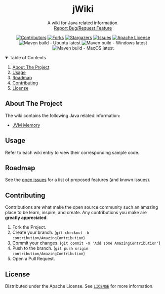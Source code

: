 <!-- PROJECT SHIELDS -->
<!--
*** I'm using markdown "reference style" links for readability.
*** Reference links are enclosed in brackets [ ] instead of parentheses ( ).
*** See the bottom of this document for the declaration of the reference variables
*** for contributors-url, forks-url, etc. This is an optional, concise syntax you may use.
*** https://www.markdownguide.org/basic-syntax/#reference-style-links
-->
<div align="center">
  <h1 align="center">jWiki</h1>
  <p align="center">
    A wiki for Java related information.
    <br />
    <a href="https://github.com/padaiyal/jWiki/issues/new/choose">Report Bug/Request Feature</a>
  </p>

[![Contributors][contributors-shield]][contributors-url]
[![Forks][forks-shield]][forks-url]
[![Stargazers][stars-shield]][stars-url]
[![Issues][issues-shield]][issues-url]
[![Apache License][license-shield]][license-url] <br>
![Maven build - Ubuntu latest](https://github.com/padaiyal/jWiki/workflows/Maven%20build%20-%20Ubuntu%20latest/badge.svg?branch=main)
![Maven build - Windows latest](https://github.com/padaiyal/jWiki/workflows/Maven%20build%20-%20Windows%20latest/badge.svg?branch=main)
![Maven build - MacOS latest](https://github.com/padaiyal/jWiki/workflows/Maven%20build%20-%20MacOS%20latest/badge.svg?branch=main)
</div>

<!-- TABLE OF CONTENTS -->
<details open="open">
  <summary>Table of Contents</summary>
  <ol>
    <li>
      <a href="#about-the-project">About The Project</a>
    </li>
    <li>
        <a href="#usage">Usage</a>
    </li>
    <li>
        <a href="#roadmap">Roadmap</a>
    </li>
    <li>
        <a href="#contributing">Contributing</a>
    </li>
    <li>
        <a href="#license">License</a>
    </li>
  </ol>
</details>

<!-- ABOUT THE PROJECT -->
## About The Project
The wiki contains the following Java related information:
* [JVM Memory](docs/jvm/JVMMemory.md)

<!-- USAGE -->
## Usage
Refer to each wiki entry to view their corresponding sample code.

<!-- ROADMAP -->
## Roadmap
See the [open issues](https://github.com/padaiyal/jWiki/issues) for a list of proposed features (and known issues).

<!-- CONTRIBUTING -->
## Contributing
Contributions are what make the open source community such an amazing place to be learn, inspire, and create. Any contributions you make are **greatly appreciated**.

1. Fork the Project.
2. Create your branch. (`git checkout -b contribution/AmazingContribution`)
3. Commit your changes. (`git commit -m 'Add some AmazingContribution'`)
4. Push to the branch. (`git push origin contribution/AmazingContribution`)
5. Open a Pull Request.


<!-- LICENSE -->
## License
Distributed under the Apache License. See [`LICENSE`](https://github.com/padaiyal/jWiki/blob/main/LICENSE) for more information.


<!-- MARKDOWN LINKS & IMAGES -->
<!-- https://www.markdownguide.org/basic-syntax/#reference-style-links -->
[contributors-shield]: https://img.shields.io/github/contributors/padaiyal/jWiki.svg?style=for-the-badge
[contributors-url]: https://github.com/padaiyal/jWiki/graphs/contributors
[forks-shield]: https://img.shields.io/github/forks/padaiyal/jWiki.svg?style=for-the-badge
[forks-url]: https://github.com/padaiyal/jWiki/network/members
[stars-shield]: https://img.shields.io/github/stars/padaiyal/jWiki.svg?style=for-the-badge
[stars-url]: https://github.com/padaiyal/jWiki/stargazers
[issues-shield]: https://img.shields.io/github/issues/padaiyal/jWiki.svg?style=for-the-badge
[issues-url]: https://github.com/padaiyal/jWiki/issues
[license-shield]: https://img.shields.io/github/license/padaiyal/jWiki.svg?style=for-the-badge
[license-url]: https://github.com/padaiyal/jWiki/blob/master/LICENSE
